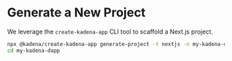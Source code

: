 # Generate a New Project

We leverage the `create-kadena-app` CLI tool to scaffold a Next.js project.

```bash
npx @kadena/create-kadena-app generate-project -t nextjs -n my-kadena-dapp
cd my-kadena-dapp
````
